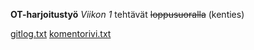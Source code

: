 **OT-harjoitustyö**
_Viikon 1_ tehtävät ~~loppusuoralla~~ (kenties) 

[gitlog.txt](https://github.com/Koxjohnn/ot-harjoitustyo/blob/master/laskarit/viikko1/gitlog.txt)
[komentorivi.txt](https://github.com/Koxjohnn/ot-harjoitustyo/blob/master/laskarit/viikko1/komentorivi.txt)
